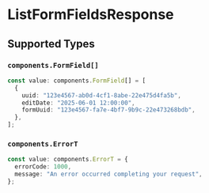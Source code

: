 # ListFormFieldsResponse


## Supported Types

### `components.FormField[]`

```typescript
const value: components.FormField[] = [
  {
    uuid: "123e4567-ab0d-4cf1-8abe-22e475d4fa5b",
    editDate: "2025-06-01 12:00:00",
    formUuid: "123e4567-fa7e-4bf7-9b9c-22e473268bdb",
  },
];
```

### `components.ErrorT`

```typescript
const value: components.ErrorT = {
  errorCode: 1000,
  message: "An error occurred completing your request",
};
```

